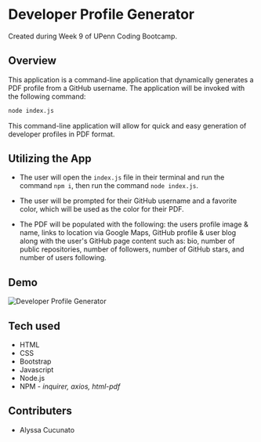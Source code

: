 # Developer Profile Generator

Created during Week 9 of UPenn Coding Bootcamp.

## Overview

This application is a command-line application that dynamically generates a PDF profile from a GitHub username. The application will be invoked with the following command:

```sh
node index.js
```

This command-line application will allow for quick and easy generation of developer profiles in PDF format.

## Utilizing the App

- The user will open the `index.js` file in their terminal and run the command `npm i`, then run the command `node index.js`.

- The user will be prompted for their GitHub username and a favorite color, which will be used as the color for their PDF.

- The PDF will be populated with the following: the users profile image & name, links to location via Google Maps, GitHub profile & user blog along with the user's GitHub page content such as: bio, number of public repositories, number of followers, number of GitHub stars, and number of users following.

## Demo

![Developer Profile Generator](./img/dev-gen-demo.gif "Developer Profile Generator")

## Tech used

- HTML
- CSS
- Bootstrap
- Javascript
- Node.js
- NPM - _inquirer, axios, html-pdf_

## Contributers

- Alyssa Cucunato

